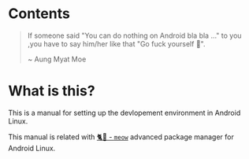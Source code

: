 # Contents

> If someone said "You can do nothing on Android bla bla ..." to you ,you have to say him/her like that "Go fuck yourself 👀".
>
> ~ Aung Myat Moe

# What is this?

This is a manual for setting up the devlopement environment in Android Linux.

This manual is related with [🐈🐾 - `meow`](https://github.com/amm834/meow.git) advanced package manager for Android Linux.
